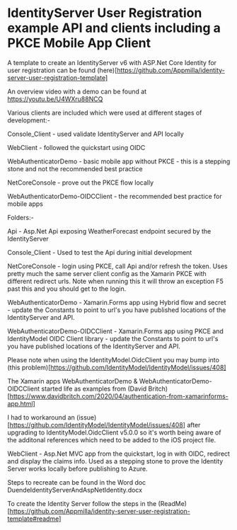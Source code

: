 # IdentityServer User Registration example API and clients including a PKCE Mobile App Client

A template to create an IdentityServer v6 with ASP.Net Core Identity for user registration can be found (here)[https://github.com/Appmilla/identity-server-user-registration-template]

An overview video with a demo can be found at https://youtu.be/U4WXru88NCQ

Various clients are included which were used at different stages of development:-

Console_Client - used validate IdentityServer and API locally

WebClient - followed the quickstart using OIDC

WebAuthenticatorDemo - basic mobile app without PKCE - this is a stepping stone and not the recommended best practice

NetCoreConsole - prove out the PKCE flow locally

WebAuthenticatorDemo-OIDCClient - the recommended best practice for mobile apps

Folders:-

Api - Asp.Net Api exposing WeatherForecast endpoint secured by the IdentityServer

Console_Client - Used to test the Api during initial development

NetCoreConsole - login using PKCE, call Api and/or refresh the token. Uses pretty much the same server client config as the Xamarin PKCE with different redirect urls. Note when running this it will throw an exception F5 past this and you should get to the login.

WebAuthenticatorDemo - Xamarin.Forms app using Hybrid flow and secret - update the Constants to point to url's you have published locations of the IdentityServer and API.

WebAuthenticatorDemo-OIDCClient - Xamarin.Forms app using PKCE and IdentityModel OIDC Client library - update the Constants to point to url's you have published locations of the IdentityServer and API.

Please note when using the IdentityModel.OidcClient you may bump into (this problem)[https://github.com/IdentityModel/IdentityModel/issues/408]

The Xamarin apps WebAuthenticatorDemo & WebAuthenticatorDemo-OIDCClient started life as examples from (David Britch)[https://www.davidbritch.com/2020/04/authentication-from-xamarinforms-app.html]

I had to workaround an (issue)[https://github.com/IdentityModel/IdentityModel/issues/408] after upgrading to IdentityModel.OidcClient v5.0.0 so it's worth being aware of the additonal references which need to be added to the iOS project file.

WebClient - Asp.Net MVC app from the quickstart, log in with OIDC, redirect and display the claims info. Used as a stepping stone to prove the Identity Server works locally before publishing to Azure.

Steps to recreate can be found in the Word doc DuendeIdentityServerAndAspNetIdentity.docx

To create the Identity Server follow the steps in the (ReadMe)[https://github.com/Appmilla/identity-server-user-registration-template#readme]
